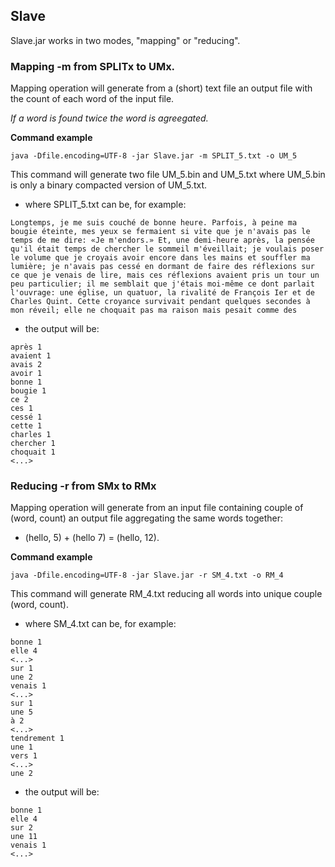 ## Slave

Slave.jar works in two modes, "mapping" or "reducing".

### Mapping -m from SPLITx to UMx.

Mapping operation will generate from a (short) text file an output file with the count of each word of the input file.

_If a word is found twice the word is agreegated._

__Command example__

```
java -Dfile.encoding=UTF-8 -jar Slave.jar -m SPLIT_5.txt -o UM_5
```

This command will generate two file UM_5.bin and UM_5.txt where UM_5.bin is only a binary compacted version of UM_5.txt.

* where SPLIT_5.txt can be, for example:
```
Longtemps, je me suis couché de bonne heure. Parfois, à peine ma
bougie éteinte, mes yeux se fermaient si vite que je n'avais pas le
temps de me dire: «Je m'endors.» Et, une demi-heure après, la pensée
qu'il était temps de chercher le sommeil m'éveillait; je voulais poser
le volume que je croyais avoir encore dans les mains et souffler ma
lumière; je n'avais pas cessé en dormant de faire des réflexions sur
ce que je venais de lire, mais ces réflexions avaient pris un tour un
peu particulier; il me semblait que j'étais moi-même ce dont parlait
l'ouvrage: une église, un quatuor, la rivalité de François Ier et de
Charles Quint. Cette croyance survivait pendant quelques secondes à
mon réveil; elle ne choquait pas ma raison mais pesait comme des
```
* the output will be:
```
après 1
avaient 1
avais 2
avoir 1
bonne 1
bougie 1
ce 2
ces 1
cessé 1
cette 1
charles 1
chercher 1
choquait 1
<...>
```

### Reducing -r from SMx to RMx

Mapping operation will generate from an input file containing couple of (word, count) an output file aggregating the same words together:

* (hello, 5) + (hello 7) = (hello, 12).

__Command example__

```
java -Dfile.encoding=UTF-8 -jar Slave.jar -r SM_4.txt -o RM_4
```

This command will generate RM_4.txt reducing all words into unique couple (word, count).

* where SM_4.txt can be, for example:
```
bonne 1
elle 4
<...>
sur 1
une 2
venais 1
<...>
sur 1
une 5
à 2
<...>
tendrement 1
une 1
vers 1
<...>
une 2
```
* the output will be:
```
bonne 1
elle 4
sur 2
une 11
venais 1
<...>
```
